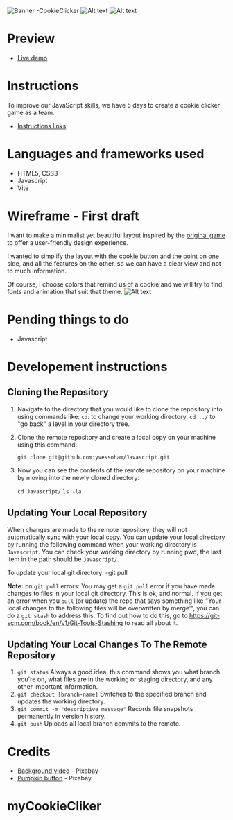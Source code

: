 ![Banner -CookieClicker](/images/CookieClicker%20-Banner.png)
![Alt text](Screenshot1.png)
![Alt text](Responsive.jpg)

# Preview

- [Live demo](https://yvessoham.github.io/Javascript/)

# Instructions

To improve our JavaScript skills, we have 5 days to create a cookie clicker game as a team.

- [Instructions links](https://github.com/becodeorg/Swartz-8/blob/main/2.The-Hill/1.Javascript/cookieClicker.md)

# Languages and frameworks used

- HTML5, CSS3
- Javascript
- Vite

# Wireframe - First draft

I want to make a minimalist yet beautiful layout inspired by the [original game](https://orteil.dashnet.org/cookieclicker/) to offer a user-friendly design experience.

I wanted to simplify the layout with the cookie button and the point on one side, and all the features on the other, so we can have a clear view and not to much information.

Of course, I choose colors that remind us of a cookie and we will try to find fonts and animation that suit that theme.
![Alt text](Screenshot2.png)

# Pending things to do

- Javascript

# Developement instructions

## Cloning the Repository

1. Navigate to the directory that you would like to clone the repository into using commands like:
    `cd`: to change your working directory.
    `cd ../` to "go back" a level in your directory tree.
2. Clone the remote repository and create a local copy on your machine using this command:

    `git clone git@github.com:yvessoham/Javascript.git`

3. Now you can see the contents of the remote repository on your machine by moving into the newly cloned directory:

    `cd Javascript/`
    `ls -la`

## Updating Your Local Repository

When changes are made to the remote repository, they will not automatically sync with your local copy. You can update your local directory by running the following command when your working directory is `Javascript`. You can check your working directory by running pwd, the last item in the path should be `Javascript/`.

To update your local git directory:
-git pull

**Note:** on `git pull` errors: You may get a `git pull` error if you have made changes to files in your local git directory. This is ok, and normal. If you get an error when you `pull` (or update) the repo that says something like "Your local changes to the following files will be overwritten by merge’", you can do a `git stash` to address this. To find out how to do this, go to <https://git-scm.com/book/en/v1/Git-Tools-Stashing> to read all about it.

## Updating Your Local Changes To The Remote Repository

1. `git status`
    Always a good idea, this command shows you what branch you're on, what files are in the working or staging directory, and any other important information.
2. `git checkout [branch-name]`
    Switches to the specified branch and updates the working directory.
3. `git commit -m "descriptive message"`
    Records file snapshots permanently in version history.
4. `git push`
    Uploads all local branch commits to the remote.

# Credits

- [Background video](https://pixabay.com/fr/videos/citrouilles-for%C3%AAt-la-terreur-fonc%C3%A9-181881/) - Pixabay
- [Pumpkin button](https://pixabay.com/fr/illustrations/ai-g%C3%A9n%C3%A9r%C3%A9-biscuit-orange-chocolat-8170183/) - Pixabay

# myCookieCliker
